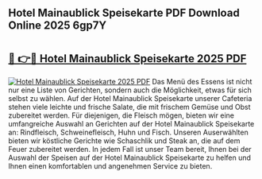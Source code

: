 ## Hotel Mainaublick Speisekarte PDF Download Online 2025 6gp7Y

# <h2><a href="http://gc7z3u.nevu.top/?p=Hotel+Mainaublick+Speisekarte">🔗 👉🔴 Hotel Mainaublick Speisekarte 2025 PDF</a></h2>

[![Hotel Mainaublick Speisekarte 2025 PDF](https://i.imgur.com/dBaPXMq.png)](http://gc7z3u.nevu.top/?p=Hotel+Mainaublick+Speisekarte)
Das Menü des Essens ist nicht nur eine Liste von Gerichten, sondern auch die Möglichkeit, etwas für sich selbst zu wählen. Auf der Hotel Mainaublick Speisekarte unserer Cafeteria stehen viele leichte und frische Salate, die mit frischem Gemüse und Obst zubereitet werden. Für diejenigen, die Fleisch mögen, bieten wir eine umfangreiche Auswahl an Gerichten auf der Hotel Mainaublick Speisekarte an: Rindfleisch, Schweinefleisch, Huhn und Fisch. Unseren Auserwählten bieten wir köstliche Gerichte wie Schaschlik und Steak an, die auf dem Feuer zubereitet werden. In jedem Fall ist unser Team bereit, Ihnen bei der Auswahl der Speisen auf der Hotel Mainaublick Speisekarte zu helfen und Ihnen einen komfortablen und angenehmen Service zu bieten.
